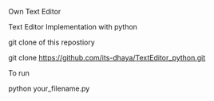 Own Text Editor

Text Editor Implementation with python

git clone of this repostiory

git clone https://github.com/its-dhaya/TextEditor_python.git

To run

python your_filename.py
